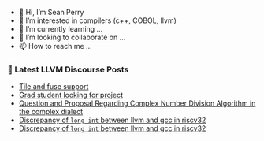 - 👋 Hi, I’m Sean Perry
- 👀 I’m interested in compilers (c++, COBOL, llvm)
- 🌱 I’m currently learning ...
- 💞️ I’m looking to collaborate on ...
- 📫 How to reach me ...

<!---
s66perry/s66perry is a ✨ special ✨ repository because its `README.md` (this file) appears on your GitHub profile.
You can click the Preview link to take a look at your changes.
--->
### 📕 Latest LLVM Discourse Posts

<!-- DISCOURSE-LLVM:START -->
- [Tile and fuse support](https://discourse.llvm.org/t/tile-and-fuse-support/84389#post_6)
- [Grad student looking for project](https://discourse.llvm.org/t/grad-student-looking-for-project/84468#post_7)
- [Question and Proposal Regarding Complex Number Division Algorithm in the complex dialect](https://discourse.llvm.org/t/question-and-proposal-regarding-complex-number-division-algorithm-in-the-complex-dialect/83772#post_13)
- [Discrepancy of `long int` between llvm and gcc in riscv32](https://discourse.llvm.org/t/discrepancy-of-long-int-between-llvm-and-gcc-in-riscv32/84549#post_9)
- [Discrepancy of `long int` between llvm and gcc in riscv32](https://discourse.llvm.org/t/discrepancy-of-long-int-between-llvm-and-gcc-in-riscv32/84549#post_8)
<!-- DISCOURSE-LLVM:END -->
